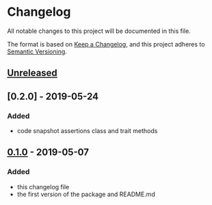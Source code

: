 # Changelog
All notable changes to this project will be documented in this file.

The format is based on [Keep a Changelog](https://keepachangelog.com/en/1.0.0/),
and this project adheres to [Semantic Versioning](https://semver.org/spec/v2.0.0.html).

## [Unreleased]

## [0.2.0] - 2019-05-24
### Added
- code snapshot assertions class and trait methods

## [0.1.0] - 2019-05-07
### Added
- this changelog file
- the first version of the package and README.md

[Unreleased]: https://github.com/lucatume/codeception-snapshot-assertions/compare/0.2.0...HEAD
[0.1.0]: https://github.com/lucatume/codeception-snapshot-assertions/compare/0.1.0...0.2.0
[0.1.0]: https://github.com/lucatume/codeception-snapshot-assertions/releases/tag/0.1.0


